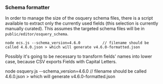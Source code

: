 ### Schema formatter 

In order to manage the size of the osquery schema files, there is a script
available to extract only the currently used fields (this selection is
currently manually curated). This assumes the targeted schema files will be in
`public/editor/osquery_schema`.

```
node ecs.js --schema_version=4.6.0          // filename should be called 4.6.0.json > which will generate v4.6.0-formatted.json
```
Possibly it's going to be necessary to transform fields' names into lower case, because CSV exports Fields with Capital Letters. 

node osquery.js --schema_version=4.6.0      // filename should be called 4.6.0.json > which will generate v4.6.0-formatted.json
                                                 
```
